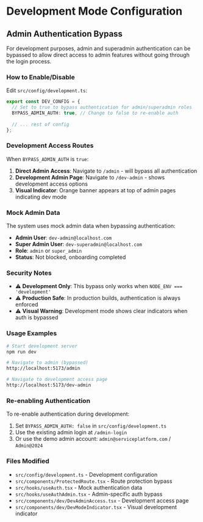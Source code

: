 # Development Mode Configuration

## Admin Authentication Bypass

For development purposes, admin and superadmin authentication can be bypassed to allow direct access to admin features without going through the login process.

### How to Enable/Disable

Edit `src/config/development.ts`:

```typescript
export const DEV_CONFIG = {
  // Set to true to bypass authentication for admin/superadmin roles
  BYPASS_ADMIN_AUTH: true, // Change to false to re-enable auth
  
  // ... rest of config
};
```

### Development Access Routes

When `BYPASS_ADMIN_AUTH` is `true`:

1. **Direct Admin Access**: Navigate to `/admin` - will bypass all authentication
2. **Development Admin Page**: Navigate to `/dev-admin` - shows development access options
3. **Visual Indicator**: Orange banner appears at top of admin pages indicating dev mode

### Mock Admin Data

The system uses mock admin data when bypassing authentication:

- **Admin User**: `dev-admin@localhost.com`
- **Super Admin User**: `dev-superadmin@localhost.com`
- **Role**: `admin` or `super_admin`
- **Status**: Not blocked, onboarding completed

### Security Notes

- ⚠️ **Development Only**: This bypass only works when `NODE_ENV === 'development'`
- ⚠️ **Production Safe**: In production builds, authentication is always enforced
- ⚠️ **Visual Warning**: Development mode shows clear indicators when auth is bypassed

### Usage Examples

```bash
# Start development server
npm run dev

# Navigate to admin (bypassed)
http://localhost:5173/admin

# Navigate to development access page
http://localhost:5173/dev-admin
```

### Re-enabling Authentication

To re-enable authentication during development:

1. Set `BYPASS_ADMIN_AUTH: false` in `src/config/development.ts`
2. Use the existing admin login at `/admin-login`
3. Or use the demo admin account: `admin@serviceplatform.com` / `Admin@2024`

### Files Modified

- `src/config/development.ts` - Development configuration
- `src/components/ProtectedRoute.tsx` - Route protection bypass
- `src/hooks/useAuth.tsx` - Mock authentication data
- `src/hooks/useAuthAdmin.tsx` - Admin-specific auth bypass
- `src/components/dev/DevAdminAccess.tsx` - Development access page
- `src/components/dev/DevModeIndicator.tsx` - Visual development indicator